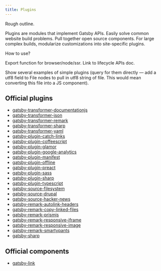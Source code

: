 ```yaml
---
title: Plugins
---
```


Rough outline.

Plugins are modules that implement Gatsby APIs. Easily solve common
website build problems. Pull together open source components. For large
complex builds, modularize customizations into site-specific plugins.

How to use?

Export function for browser/node/ssr. Link to lifecycle APIs doc.

Show several examples of simple plugins (query for them directly — add a
utf8 field to File nodes to pull in utf8 string of file. This would
mean converting this file into a JS component).

## Official plugins

* [gatsby-transformer-documentationjs](/docs/packages/gatsby-transformer-documentationjs/)
* [gatsby-transformer-json](/docs/packages/gatsby-transformer-json/)
* [gatsby-transformer-remark](/docs/packages/gatsby-transformer-remark/)
* [gatsby-transformer-sharp](/docs/packages/gatsby-transformer-sharp/)
* [gatsby-transformer-yaml](/docs/packages/gatsby-transformer-yaml/)
* [gatsby-plugin-catch-links](/docs/packages/gatsby-plugin-catch-links/)
* [gatsby-plugin-coffeescript](/docs/packages/gatsby-plugin-coffeescript/)
* [gatsby-plugin-glamor](/docs/packages/gatsby-plugin-glamor/)
* [gatsby-plugin-google-analytics](/docs/packages/gatsby-plugin-google-analytics/)
* [gatsby-plugin-manifest](/docs/packages/gatsby-plugin-manifest/)
* [gatsby-plugin-offline](/docs/packages/gatsby-plugin-offline/)
* [gatsby-plugin-preact](/docs/packages/gatsby-plugin-preact/)
* [gatsby-plugin-sass](/docs/packages/gatsby-plugin-sass/)
* [gatsby-plugin-sharp](/docs/packages/gatsby-plugin-sharp/)
* [gatsby-plugin-typescript](/docs/packages/gatsby-plugin-typescript/)
* [gatsby-source-filesystem](/docs/packages/gatsby-source-filesystem/)
* [gatsby-source-drupal](/docs/packages/gatsby-source-drupal/)
* [gatsby-source-hacker-news](/docs/packages/gatsby-source-hacker-news/)
* [gatsby-remark-autolink-headers](/docs/packages/gatsby-remark-autolink-headers/)
* [gatsby-remark-copy-linked-files](/docs/packages/gatsby-remark-copy-linked-files/)
* [gatsby-remark-prismjs](/docs/packages/gatsby-remark-prismjs/)
* [gatsby-remark-responsive-iframe](/docs/packages/gatsby-remark-responsive-iframe/)
* [gatsby-remark-responsive-image](/docs/packages/gatsby-remark-responsive-image/)
* [gatsby-remark-smartypants](/docs/packages/gatsby-remark-smartypants/)
* [gatsby-sharp](/docs/packages/gatsby-sharp/)

## Official components

* [gatsby-link](/docs/packages/gatsby-link/)
